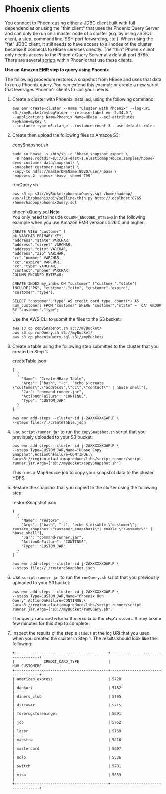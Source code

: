 # Phoenix clients<a name="emr-phoenix-clients"></a>

You connect to Phoenix using either a JDBC client built with full dependencies or using the "thin client" that uses the Phoenix Query Server and can only be run on a master node of a cluster \(e\.g\. by using an SQL client, a step, command line, SSH port forwarding, etc\.\)\. When using the "fat" JDBC client, it still needs to have access to all nodes of the cluster because it connects to HBase services directly\. The "thin" Phoenix client only needs access to the Phoenix Query Server at a default port 8765\. There are several [scripts](https://github.com/apache/phoenix/tree/master/bin) within Phoenix that use these clients\. 



**Use an Amazon EMR step to query using Phoenix**

The following procedure restores a snapshot from HBase and uses that data to run a Phoenix query\. You can extend this example or create a new script that leverages Phoenix's clients to suit your needs\. 

1. Create a cluster with Phoenix installed, using the following command:

   ```
   aws emr create-cluster --name "Cluster with Phoenix" --log-uri s3://myBucket/myLogFolder --release-label emr-5.34.0 \
   --applications Name=Phoenix Name=HBase --ec2-attributes KeyName=myKey \
   --instance-type m5.xlarge --instance-count 3 --use-default-roles
   ```

1. Create then upload the following files to Amazon S3:

   copySnapshot\.sh

   ```
   sudo su hbase -s /bin/sh -c 'hbase snapshot export \
    -D hbase.rootdir=s3://us-east-1.elasticmapreduce.samples/hbase-demo-customer-data/snapshot/ \
   -snapshot customer_snapshot1 \
   -copy-to hdfs://masterDNSName:8020/user/hbase \
   -mappers 2 -chuser hbase -chmod 700'
   ```

   runQuery\.sh

   ```
   aws s3 cp s3://myBucket/phoenixQuery.sql /home/hadoop/
   /usr/lib/phoenix/bin/sqlline-thin.py http://localhost:8765 /home/hadoop/phoenixQuery.sql
   ```

   phoenixQuery\.sql
**Note**  
You only need to include `COLUMN_ENCODED_BYTES=0` in the following example when you use Amazon EMR versions 5\.26\.0 and higher\.

   ```
   CREATE VIEW "customer" (
   pk VARCHAR PRIMARY KEY, 
   "address"."state" VARCHAR,
   "address"."street" VARCHAR,
   "address"."city" VARCHAR,
   "address"."zip" VARCHAR,
   "cc"."number" VARCHAR,
   "cc"."expire" VARCHAR,
   "cc"."type" VARCHAR,
   "contact"."phone" VARCHAR)
   COLUMN_ENCODED_BYTES=0;
   
   CREATE INDEX my_index ON "customer" ("customer"."state") INCLUDE("PK", "customer"."city", "customer"."expire", "customer"."type");
   
   SELECT "customer"."type" AS credit_card_type, count(*) AS num_customers FROM "customer" WHERE "customer"."state" = 'CA' GROUP BY "customer"."type";
   ```

   Use the AWS CLI to submit the files to the S3 bucket:

   ```
   aws s3 cp copySnapshot.sh s3://myBucket/
   aws s3 cp runQuery.sh s3://myBucket/
   aws s3 cp phoenixQuery.sql s3://myBucket/
   ```

1. Create a table using the following step submitted to the cluster that you created in Step 1:

   createTable\.json

   ```
   [
     {
       "Name": "Create HBase Table",
       "Args": ["bash", "-c", "echo $'create \"customer\",\"address\",\"cc\",\"contact\"' | hbase shell"],
       "Jar": "command-runner.jar",
       "ActionOnFailure": "CONTINUE",
       "Type": "CUSTOM_JAR"
     }
   ]
   ```

   ```
   aws emr add-steps --cluster-id j-2AXXXXXXGAPLF \
   --steps file://./createTable.json
   ```

1. Use `script-runner.jar` to run the `copySnapshot.sh` script that you previously uploaded to your S3 bucket:

   ```
   aws emr add-steps --cluster-id j-2AXXXXXXGAPLF \
   --steps Type=CUSTOM_JAR,Name="HBase Copy Snapshot",ActionOnFailure=CONTINUE,\
   Jar=s3://region.elasticmapreduce/libs/script-runner/script-runner.jar,Args=["s3://myBucket/copySnapshot.sh"]
   ```

   This runs a MapReduce job to copy your snapshot data to the cluster HDFS\.

1. Restore the snapshot that you copied to the cluster using the following step:

   restoreSnapshot\.json

   ```
   [
     {
       "Name": "restore",
       "Args": ["bash", "-c", "echo $'disable \"customer\"; restore_snapshot \"customer_snapshot1\"; enable \"customer\"' | hbase shell"],
       "Jar": "command-runner.jar",
       "ActionOnFailure": "CONTINUE",
       "Type": "CUSTOM_JAR"
     }
   ]
   ```

   ```
   aws emr add-steps --cluster-id j-2AXXXXXXGAPLF \
   --steps file://./restoreSnapshot.json
   ```

1. Use `script-runner.jar` to run the `runQuery.sh` script that you previously uploaded to your S3 bucket:

   ```
   aws emr add-steps --cluster-id j-2AXXXXXXGAPLF \
   --steps Type=CUSTOM_JAR,Name="Phoenix Run Query",ActionOnFailure=CONTINUE,\
   Jar=s3://region.elasticmapreduce/libs/script-runner/script-runner.jar,Args=["s3://myBucket/runQuery.sh"]
   ```

   The query runs and returns the results to the step's `stdout`\. It may take a few minutes for this step to complete\.

1. Inspect the results of the step's `stdout` at the log URI that you used when you created the cluster in Step 1\. The results should look like the following:

   ```
   +------------------------------------------+-----------------------------------+
   |             CREDIT_CARD_TYPE             |              NUM_CUSTOMERS        |
   +------------------------------------------+-----------------------------------+
   | american_express                         | 5728                              |
   | dankort                                  | 5782                              |
   | diners_club                              | 5795                              |
   | discover                                 | 5715                              |
   | forbrugsforeningen                       | 5691                              |
   | jcb                                      | 5762                              |
   | laser                                    | 5769                              |
   | maestro                                  | 5816                              |
   | mastercard                               | 5697                              |
   | solo                                     | 5586                              |
   | switch                                   | 5781                              |
   | visa                                     | 5659                              |
   +------------------------------------------+-----------------------------------+
   ```